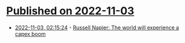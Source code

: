 # [Published on 2022-11-03](index.md)

* [2022-11-03, 02:15:24](https://news.ycombinator.com/item?id=33446049) - [Russell Napier: The world will experience a capex boom](https://themarket.ch/interview/russell-napier-the-world-will-experience-a-capex-boom-ld.7606)
